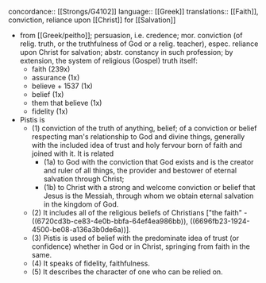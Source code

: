 concordance:: [[Strongs/G4102]] 
language:: [[Greek]] 
translations:: [[Faith]], conviction, reliance upon [[Christ]] for [[Salvation]]

- from [[Greek/peitho]]; persuasion, i.e. credence; mor. conviction (of relig. truth, or the truthfulness of God or a relig. teacher), espec. reliance upon Christ for salvation; abstr. constancy in such profession; by extension, the system of religious (Gospel) truth itself:
	- faith (239x)
	- assurance (1x)
	- believe + 1537 (1x)
	- belief (1x)
	- them that believe (1x)
	- fidelity (1x)
- Pistis is
	- (1) conviction of the truth of anything, belief; of a conviction or belief respecting man's relationship to God and divine things, generally with the included idea of trust and holy fervour born of faith and joined with it. It is related
		- (1a) to God with the conviction that God exists and is the creator and ruler of all things, the provider and bestower of eternal salvation through Christ;
		- (1b) to Christ with a strong and welcome conviction or belief that Jesus is the Messiah, through whom we obtain eternal salvation in the kingdom of God.
	- (2) It includes all of the religious beliefs of Christians ["the faith" - ((6720cd3b-ce83-4e0b-bbfa-64ef4ea986bb)), ((6696fb23-1924-4500-be08-a136a3b0de6a))].
	- (3) Pistis is used of belief with the predominate idea of trust (or confidence) whether in God or in Christ, springing from faith in the same.
	- (4) It speaks of fidelity, faithfulness.
	- (5) It describes the character of one who can be relied on.